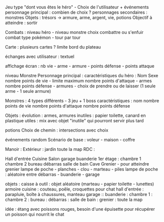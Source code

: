 Jeu type "dont vous êtes le héro" - Choix de l'utilisateur + événements personnage principal : combien de choix ? personnages secondaires : monstres Objets : trésors -> armure, arme, argent, vie, potions Objectif à atteindre : sortir

Combats : niveau héro - niveau monstre choix combattre ou s'enfuir combat type pokémon - tour par tour

Carte : plusieurs cartes ? limite bord du plateau

échanges avec utilisateur : textuel

affichage écran : nb vie - arme - armure - points défense - points attaque

niveau Monstre Personnage principal : caractéristiques du héro : Nom Sexe nombre points de vie - limite maximum nombre points d'attaque - armes nombre points défense - armures - choix de prendre ou de laisser (1 seule arme - 1 seule armure)

Monstres : 4 types différents - 3 jeu + 1 boss caractéristiques : nom nombre points de vie nombre points d'attaque nombre points défense

Objets : évolution : armes, armures inutiles : papier toilette, canard en plastique utiles : mix avec objet "inutile" qui pourront servir plus tard

potions Choix de chemin : intersections avec choix

événements random Scénario de base : voleur - maison - coffre

Manoir : Extérieur : jardin toute la map RDC :

Hall d'entrée Cuisine Salon garage buanderie 1er étage : chambre 1 chambre 2 bureau débarras salle de bain Cave Grenier - pour atteindre grenier lampe de poche - planches - clou - marteau - piles lampe de poche : aléatoire entre débarras - buanderie - garage

objets : caisse à outil : objet aléatoire (marteau - papier toilette - lunettes) armoire cuisine : couteau, poêle, croquettes pour chat hall d'entrée : parapluie, boîte à chaussures, manteau garage :: buanderie : chambre 1 : chambre 2 : bureau : débarras : salle de bain : grenier : toute la map

idée : étang avec poissons rouges, besoin d'une épuisette pour récupérer un poisson qui nourrit le chat
